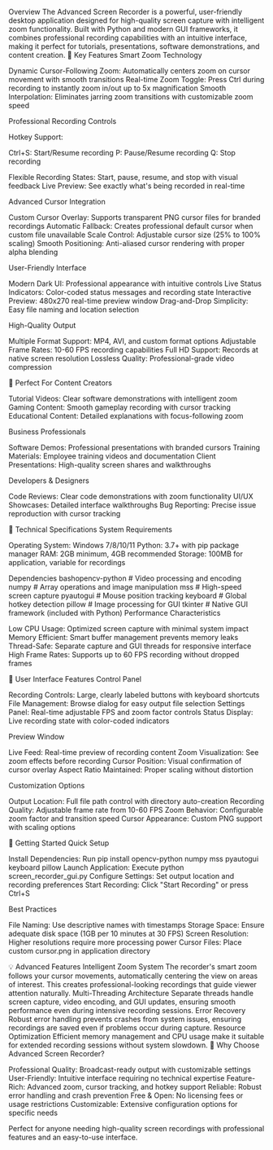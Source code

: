 Overview
The Advanced Screen Recorder is a powerful, user-friendly desktop application designed for high-quality screen capture with intelligent zoom functionality. Built with Python and modern GUI frameworks, it combines professional recording capabilities with an intuitive interface, making it perfect for tutorials, presentations, software demonstrations, and content creation.
🌟 Key Features
Smart Zoom Technology

Dynamic Cursor-Following Zoom: Automatically centers zoom on cursor movement with smooth transitions
Real-time Zoom Toggle: Press Ctrl during recording to instantly zoom in/out up to 5x magnification
Smooth Interpolation: Eliminates jarring zoom transitions with customizable zoom speed

Professional Recording Controls

Hotkey Support:

Ctrl+S: Start/Resume recording
P: Pause/Resume recording
Q: Stop recording


Flexible Recording States: Start, pause, resume, and stop with visual feedback
Live Preview: See exactly what's being recorded in real-time

Advanced Cursor Integration

Custom Cursor Overlay: Supports transparent PNG cursor files for branded recordings
Automatic Fallback: Creates professional default cursor when custom file unavailable
Scale Control: Adjustable cursor size (25% to 100% scaling)
Smooth Positioning: Anti-aliased cursor rendering with proper alpha blending

User-Friendly Interface

Modern Dark UI: Professional appearance with intuitive controls
Live Status Indicators: Color-coded status messages and recording state
Interactive Preview: 480x270 real-time preview window
Drag-and-Drop Simplicity: Easy file naming and location selection

High-Quality Output

Multiple Format Support: MP4, AVI, and custom format options
Adjustable Frame Rates: 10-60 FPS recording capabilities
Full HD Support: Records at native screen resolution
Lossless Quality: Professional-grade video compression

🎯 Perfect For
Content Creators

Tutorial Videos: Clear software demonstrations with intelligent zoom
Gaming Content: Smooth gameplay recording with cursor tracking
Educational Content: Detailed explanations with focus-following zoom

Business Professionals

Software Demos: Professional presentations with branded cursors
Training Materials: Employee training videos and documentation
Client Presentations: High-quality screen shares and walkthroughs

Developers & Designers

Code Reviews: Clear code demonstrations with zoom functionality
UI/UX Showcases: Detailed interface walkthroughs
Bug Reporting: Precise issue reproduction with cursor tracking

🔧 Technical Specifications
System Requirements

Operating System: Windows 7/8/10/11
Python: 3.7+ with pip package manager
RAM: 2GB minimum, 4GB recommended
Storage: 100MB for application, variable for recordings

Dependencies
bashopencv-python  # Video processing and encoding
numpy         # Array operations and image manipulation
mss           # High-speed screen capture
pyautogui     # Mouse position tracking
keyboard      # Global hotkey detection
pillow        # Image processing for GUI
tkinter       # Native GUI framework (included with Python)
Performance Characteristics

Low CPU Usage: Optimized screen capture with minimal system impact
Memory Efficient: Smart buffer management prevents memory leaks
Thread-Safe: Separate capture and GUI threads for responsive interface
High Frame Rates: Supports up to 60 FPS recording without dropped frames

🎨 User Interface Features
Control Panel

Recording Controls: Large, clearly labeled buttons with keyboard shortcuts
File Management: Browse dialog for easy output file selection
Settings Panel: Real-time adjustable FPS and zoom factor controls
Status Display: Live recording state with color-coded indicators

Preview Window

Live Feed: Real-time preview of recording content
Zoom Visualization: See zoom effects before recording
Cursor Position: Visual confirmation of cursor overlay
Aspect Ratio Maintained: Proper scaling without distortion

Customization Options

Output Location: Full file path control with directory auto-creation
Recording Quality: Adjustable frame rate from 10-60 FPS
Zoom Behavior: Configurable zoom factor and transition speed
Cursor Appearance: Custom PNG support with scaling options

🚀 Getting Started
Quick Setup

Install Dependencies: Run pip install opencv-python numpy mss pyautogui keyboard pillow
Launch Application: Execute python screen_recorder_gui.py
Configure Settings: Set output location and recording preferences
Start Recording: Click "Start Recording" or press Ctrl+S

Best Practices

File Naming: Use descriptive names with timestamps
Storage Space: Ensure adequate disk space (1GB per 10 minutes at 30 FPS)
Screen Resolution: Higher resolutions require more processing power
Cursor Files: Place custom cursor.png in application directory

💡 Advanced Features
Intelligent Zoom System
The recorder's smart zoom follows your cursor movements, automatically centering the view on areas of interest. This creates professional-looking recordings that guide viewer attention naturally.
Multi-Threading Architecture
Separate threads handle screen capture, video encoding, and GUI updates, ensuring smooth performance even during intensive recording sessions.
Error Recovery
Robust error handling prevents crashes from system issues, ensuring recordings are saved even if problems occur during capture.
Resource Optimization
Efficient memory management and CPU usage make it suitable for extended recording sessions without system slowdown.
🎉 Why Choose Advanced Screen Recorder?

Professional Quality: Broadcast-ready output with customizable settings
User-Friendly: Intuitive interface requiring no technical expertise
Feature-Rich: Advanced zoom, cursor tracking, and hotkey support
Reliable: Robust error handling and crash prevention
Free & Open: No licensing fees or usage restrictions
Customizable: Extensive configuration options for specific needs

Perfect for anyone needing high-quality screen recordings with professional features and an easy-to-use interface.
